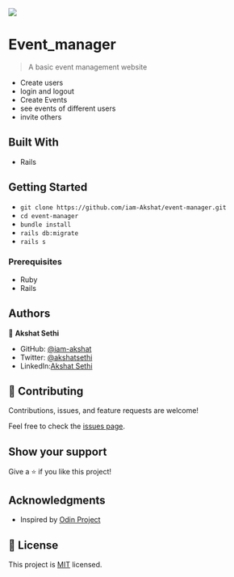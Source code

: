 ![](https://img.shields.io/badge/Microverse-blueviolet)

# Event_manager

> A basic event management website

- Create users
- login and logout
- Create Events
- see events of different users
- invite others 

## Built With

- Rails 





## Getting Started

- `git clone https://github.com/iam-Akshat/event-manager.git`
- `cd event-manager`
- `bundle install`
- `rails db:migrate`
- `rails s`

### Prerequisites
 - Ruby
 - Rails

## Authors

👤 **Akshat Sethi**

- GitHub: [@iam-akshat](https://github.com/iam-Akshat)
- Twitter: [@akshatsethi](https://twitter.com/akshatsethi)
- LinkedIn:[Akshat Sethi](https://linkedin.com/in/akshatsethi)


## 🤝 Contributing

Contributions, issues, and feature requests are welcome!

Feel free to check the [issues page](issues/).

## Show your support

Give a ⭐️ if you like this project!

## Acknowledgments

- Inspired by [Odin Project](https://www.theodinproject.com/courses/ruby-on-rails/lessons/associations)

## 📝 License

This project is [MIT](lic.url) licensed.